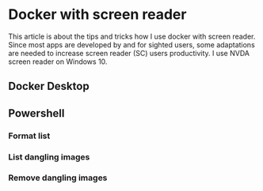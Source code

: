 # Docker with screen reader

This article is about the tips and tricks how I use docker with screen reader.  
Since most apps are developed by and for sighted users, some adaptations are needed to increase screen reader (SC) users productivity.
I use NVDA screen reader on Windows 10.


## Docker Desktop

## Powershell

### Format list
### List dangling images
### Remove dangling images